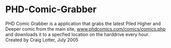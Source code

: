 PHD-Comic-Grabber
=================

PHD Comic Grabber is a application that grabs the latest Piled Higher and Deeper comic from the main site, www.phdcomics.com/comics/comics.php and downloads it to a specfied location on the harddrive every hour.  Created by Craig Lotter, July 2005
